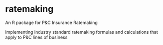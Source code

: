 # ratemaking
An R package for P&amp;C Insurance Ratemaking

Implementing industry standard ratemaking formulas and calculations that apply to P&C lines of business
